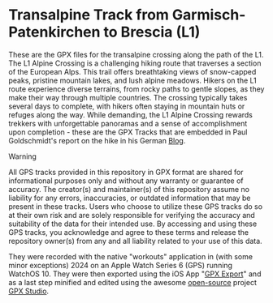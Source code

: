 # Transalpine Track from Garmisch-Patenkirchen to Brescia (L1)
These are the GPX files for the transalpine crossing along the path of the L1.
The L1 Alpine Crossing is a challenging hiking route that traverses a section of the European Alps. This trail offers breathtaking views of snow-capped peaks, pristine mountain lakes, and lush alpine meadows. Hikers on the L1 route experience diverse terrains, from rocky paths to gentle slopes, as they make their way through multiple countries. The crossing typically takes several days to complete, with hikers often staying in mountain huts or refuges along the way. While demanding, the L1 Alpine Crossing rewards trekkers with unforgettable panoramas and a sense of accomplishment upon completion - these are the GPX Tracks that are embedded in Paul Goldschmidt's report on the hike in his German [Blog](https://p3g3.de/transalpin-wandern-l1).

> [!WARNING]  
> All GPS tracks provided in this repository in GPX format are shared for informational purposes only and without any warranty or guarantee of accuracy. The creator(s) and maintainer(s) of this repository assume no liability for any errors, inaccuracies, or outdated information that may be present in these tracks. Users who choose to utilize these GPS tracks do so at their own risk and are solely responsible for verifying the accuracy and suitability of the data for their intended use. By accessing and using these GPS tracks, you acknowledge and agree to these terms and release the repository owner(s) from any and all liability related to your use of this data.

They were recorded with the native "workouts" application in (with some minor exceptions) 2024 on an Apple Watch Series 6 (GPS) running WatchOS 10. They were then exported using the iOS App "[GPX Export](https://apps.apple.com/de/app/gpx-export/id1667613575)" and as a last step minified and edited using the awesome [open-source](https://github.com/gpxstudio/gpx.studio) project [GPX Studio](https://gpx.studio/).